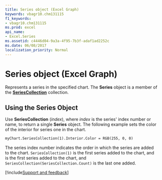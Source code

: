 ```yaml
---
title: Series object (Excel Graph)
keywords: vbagr10.chm131115
f1_keywords:
- vbagr10.chm131115
ms.prod: excel
api_name:
- Excel.Series
ms.assetid: c4446d04-9a3a-4f95-7b3f-adaf1ad2252c
ms.date: 06/08/2017
localization_priority: Normal
---
```



# Series object (Excel Graph)

Represents a series in the specified chart. The  **Series** object is a member of the **[SeriesCollection](Excel.seriescollection(collection).md)** collection.


## Using the Series Object

Use  **SeriesCollection** (_index_), where  _index_ is the series' index number or name, to return a single **Series** object. The following example sets the color of the interior for series one in the chart.


```vb
myChart.SeriesCollection(1).Interior.Color = RGB(255, 0, 0)
```

The series index number indicates the order in which the series are added to the chart.  `SeriesCollection(1)` is the first series added to the chart, and is the first series added to the chart, and `SeriesCollection(SeriesCollection.Count)` is the last one added.

[!include[Support and feedback](~/includes/feedback-boilerplate.md)]